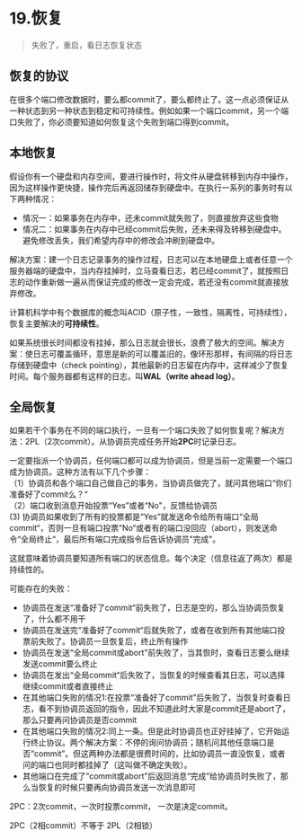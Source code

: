 # 19.恢复

> 失败了，重启，看日志恢复状态

## 恢复的协议

在很多个端口修改数据时，要么都commit了，要么都终止了。这一点必须保证从一种状态到另一种状态到稳定和可持续性。例如如果一个端口commit，另一个端口失败了，你必须要知道如何恢复这个失败到端口得到commit。

## 本地恢复

假设你有一个硬盘和内存空间，要进行操作时，将文件从硬盘转移到内存中操作，因为这样操作更快捷，操作完后再返回储存到硬盘中。在执行一系列的事务时有以下两种情况：

* 情况一：如果事务在内存中，还未commit就失败了，则直接放弃这些食物
* 情况二：如果事务在内存中已经commit后失败，还未来得及转移到硬盘中。避免修改丢失，我们希望内存中的修改会冲刷到硬盘中。

解决方案：建一个日志记录事务的操作过程，日志可以在本地硬盘上或者任意一个服务器端的硬盘中，当内存挂掉时，立马查看日志，若已经commit了，就按照日志的动作重新做一遍从而保证完成的修改一定会完成，若还没有commit就直接放弃修改。

计算机科学中有个数据库的概念叫ACID（原子性，一致性，隔离性，可持续性），恢复主要解决的**可持续性**。

如果系统很长时间都没有挂掉，那么日志就会很长，浪费了极大的空间。解决方案：使日志可覆盖循环，意思是新的可以覆盖旧的，像环形那样，有间隔的将日志存储到硬盘中（check pointing），其他最新的日志留在内存中，这样减少了恢复时间。每个服务器都有这样的日志，叫**WAL（write ahead log）**。

## 全局恢复

如果若干个事务在不同的端口执行，一旦有一个端口失败了如何恢复呢？解决方法：2PL（2次commit）。从协调员完成任务开始**2PC**时记录日志。

一定要指派一个协调员，任何端口都可以成为协调员，但是当前一定需要一个端口成为协调员。这种方法有以下几个步骤：  
 （1）协调员和各个端口自己做自己的事务，当协调员做完了，就问其他端口“你们准备好了commit么？“   
 （2）端口收到消息开始投票“Yes”或者“No"，反馈给协调员  
 \(3\) 协调员如果收到了所有的投票都是“Yes”就发送命令给所有端口“全局commit“，否则一旦有端口投票“No“或者有的端口没回应（abort），则发送命令“全局终止“，最后所有端口完成指令后告诉协调员"完成"。  


这就意味着协调员要知道所有端口的状态信息。每个决定（信息往返了两次）都是持续性的。

可能存在的失败：

* 协调员在发送“准备好了commit“前失败了，日志是空的，那么当协调员恢复了，什么都不用干
* 协调员在发送完“准备好了commit“后就失败了，或者在收到所有其他端口投票前失败了。协调员一旦恢复后，终止所有操作
* 协调员在发送“全局commit或abort"前失败了，当其恢时，查看日志要么继续发送commit要么终止
* 协调员在发出“全局commit“后失败了，当恢复的时候查看其日志，可以选择继续commit或者直接终止
* 在其他端口失败的情况1:在投票“准备好了commit”后失败了，当恢复时查看日志，看不到协调员返回的指令，因此不知道此时大家是commit还是abort了，那么只要再问协调员是否commit
* 在其他端口失败的情况2:同上一条。但是此时协调员也正好挂掉了，它开始运行终止协议。两个解决方案：不停的询问协调员；随机问其他任意端口是否“commit”。但这两种办法都是很费时间的，比如协调员一直没恢复，或者问的端口也同时都挂掉了（这叫做不确定失败）。
* 其他端口在完成了“commit或abort”后返回消息“完成”给协调员时失败了，那么当恢复的时候只要再向协调员发送一次消息即可

2PC：2次commit，一次时投票commit， 一次是决定commit。

2PC（2相commit）不等于 2PL（2相锁）


